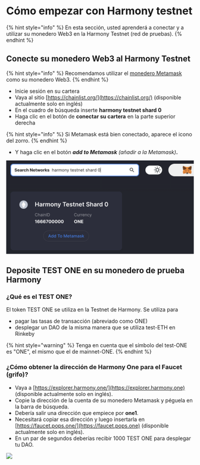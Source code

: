 # Cómo empezar con Harmony testnet

{% hint style="info" %}
En esta sección, usted aprenderá a conectar y a utilizar su monedero Web3 en la Harmony Testnet (red de pruebas).
{% endhint %}

## Conecte su monedero Web3 al Harmony Testnet

{% hint style="info" %}
Recomendamos utilizar el [monedero Metamask ](./)como su monedero Web3.&#x20;
{% endhint %}

* Inicie sesión en su cartera&#x20;
* Vaya al sitio [https://chainlist.org/](https://chainlist.org/) (disponible actualmente solo en inglés)
* En el cuadro de búsqueda inserte **harmony testnet shard 0**&#x20;
* Haga clic en el botón de **conectar su cartera** en la parte superior derecha

{% hint style="info" %}
Si Metamask está bien conectado, aparece el icono del zorro.
{% endhint %}

* Y haga clic en el botón _**add to Metamask** (añadir a la Metamask)_**.**

![Añadir la red de pruebas Harmony a Metamask mediante chainlist.org](<../../.gitbook/assets/Schermata 2022-01-26 alle 23.28.07.png>)

## Deposite TEST ONE en su monedero de prueba Harmony

### ¿Qué es el TEST ONE?

El token TEST ONE se utiliza en la Testnet de Harmony. Se utiliza para&#x20;

* pagar las tasas de transacción (abreviado como ONE)&#x20;
* desplegar un DAO de la misma manera que se utiliza test-ETH en Rinkeby

{% hint style="warning" %}
Tenga en cuenta que el símbolo del test-ONE es "ONE", el mismo que el de mainnet-ONE.
{% endhint %}

### ¿Cómo obtener la dirección de Harmony One para el Faucet (grifo)?

* Vaya a [https://explorer.harmony.one/](https://explorer.harmony.one) (disponible actualmente solo en inglés).
* Copie la dirección de la cuenta de su monedero Metamask y péguela en la barra de búsqueda.
* Debería salir una dirección que empiece por **one1**.&#x20;
* Necesitará copiar esa dirección y luego insertarla en [https://faucet.pops.one/](https://faucet.pops.one) (disponible actualmente solo en inglés).
* En un par de segundos deberías recibir 1000 TEST ONE para desplegar tu DAO.

![](https://d33v4339jhl8k0.cloudfront.net/docs/assets/5c98a4fe0428633d2cf3fcf7/images/61db0984d268f00e10386d30/file-k4lsn7c6rW.png)
